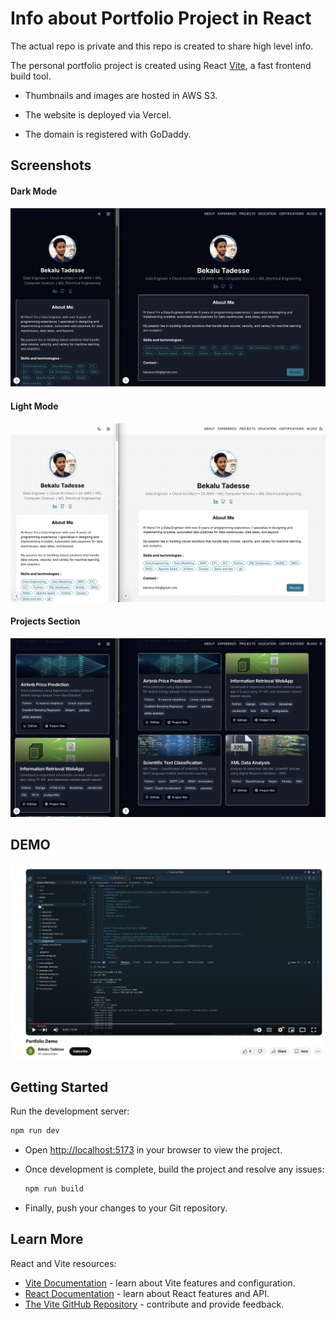 # Info about Portfolio Project in React

The actual repo is private and this repo is created to share high level info.

The personal portfolio project is created using React [Vite](https://vitejs.dev/), a fast frontend build tool.

- Thumbnails and images are hosted in AWS S3.

- The website is deployed via Vercel.

- The domain is registered with GoDaddy.

## Screenshots

#### Dark Mode

![DarkMode](screenshots/dark.png)

#### Light Mode

![LightMode](screenshots/light.png)

#### Projects Section

![ProjectsSection](screenshots/proj.png)

## DEMO

[![Watch the video](screenshots/demo.png)](https://youtu.be/a3HQ_dvjFVI)

## Getting Started

Run the development server:

```bash
npm run dev
```

- Open [http://localhost:5173](http://localhost:5173) in your browser to view the project.
- Once development is complete, build the project and resolve any issues:

  ```bash
  npm run build
  ```

- Finally, push your changes to your Git repository.

## Learn More

React and Vite resources:

- [Vite Documentation](https://vitejs.dev/guide/) - learn about Vite features and configuration.
- [React Documentation](https://react.dev/) - learn about React features and API.
- [The Vite GitHub Repository](https://github.com/vitejs/vite) - contribute and provide feedback.
